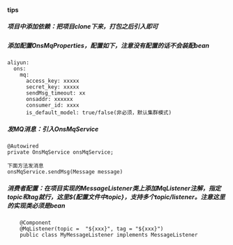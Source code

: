 #### tips

##### 项目中添加依赖：把项目clone下来，打包之后引入即可
    
    
#####   添加配置OnsMqProperties，配置如下，注意没有配置的话不会装配bean

    aliyun: 
      ons: 
        mq: 
          access_key: xxxxx
          secret_key: xxxxx
          sendMsg_timeout: xx
          onsaddr: xxxxxx
          consumer_id: xxxx
          is_default_model: true/false(非必须，默认集群模式)

#####   发MQ消息：引入OnsMqService
    @Autowired
    private OnsMqService onsMqService;
            
    下面方法发消息
    onsMqService.sendMsg(Message message)
    
#####  消费者配置：在项目实现的MessageListener类上添加MqListener注解，指定topic和tag就行，这里${配置文件中topic}，支持多个topic/listener。注意这里的实现类必须是bean

        @Component
        @MqListener(topic =  "${xxx}", tag = "${xxx}")
        public class MyMessageListener implements MessageListener
